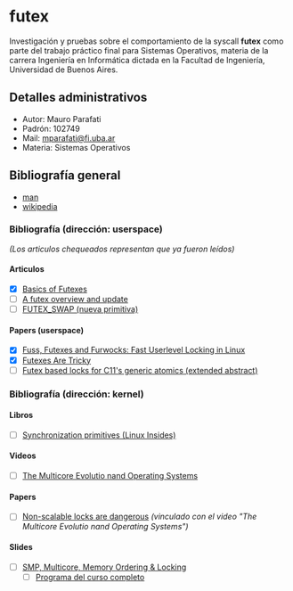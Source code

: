 # futex
Investigación y pruebas sobre el comportamiento de la syscall **futex** como parte del trabajo práctico final para Sistemas Operativos, materia de la carrera Ingeniería en Informática dictada en la Facultad de Ingeniería, Universidad de Buenos Aires.

## Detalles administrativos
* Autor: Mauro Parafati
* Padrón: 102749
* Mail: mparafati@fi.uba.ar
* Materia: Sistemas Operativos

## Bibliografía general
* [man](https://man7.org/linux/man-pages/man2/futex.2.html)
* [wikipedia](https://en.wikipedia.org/wiki/Futex)

### Bibliografía (dirección: userspace)
*(Los articulos chequeados representan que ya fueron leídos)*

#### Articulos
- [x] [Basics of Futexes](https://eli.thegreenplace.net/2018/basics-of-futexes)
- [ ] [A futex overview and update](https://lwn.net/Articles/360699/)
- [ ] [FUTEX_SWAP (nueva primitiva)](https://lwn.net/Articles/826860/)

#### Papers (userspace)
- [x] [Fuss, Futexes and Furwocks: Fast Userlevel Locking in Linux](docs/userspace/Fuss_Futexes_and_Furwocks_Fast_Userlevel_Locking_in_Linux.pdf)
- [x] [Futexes Are Tricky](docs/userspace/Futexes_are_Tricky.pdf)
- [ ] [Futex based locks for C11's generic atomics (extended abstract)](docs/userspace/Futex_based_locks_for_C11s_generic_atomics.pdf)

### Bibliografía (dirección: kernel)

#### Libros
- [ ] [Synchronization primitives (Linux Insides)](https://0xax.gitbooks.io/linux-insides/content/SyncPrim/)

#### Videos
- [ ] [The Multicore Evolutio nand Operating Systems](https://www.youtube.com/watch?v=Ht6UPeQtFgo&ab_channel=uwaterloo)

#### Papers
- [ ] [Non-scalable locks are dangerous](docs/kernel/Non_scalable_locks_are_dangerous.pdf) *(vinculado con el video "The Multicore Evolutio nand Operating Systems")*

#### Slides
- [ ] [SMP, Multicore, Memory Ordering & Locking](docs/kernel/05-smp_locking.pdf)
    - [ ] [Programa del curso completo](https://www.cse.unsw.edu.au/~cs9242/20/lectures.shtml)